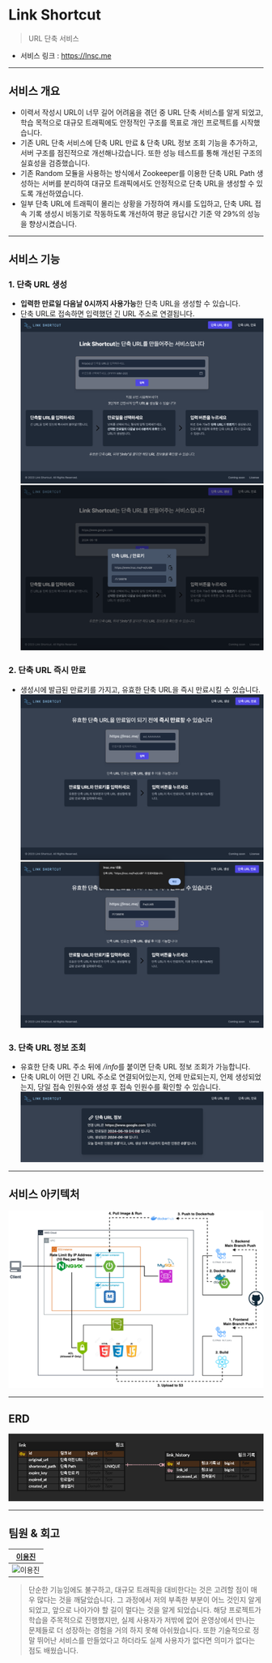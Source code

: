 # Link Shortcut

> URL 단축 서비스

- 서비스 링크 : https://lnsc.me

---

## 서비스 개요

- 이력서 작성시 URL이 너무 길어 어려움을 겪던 중 URL 단축 서비스를 알게 되었고, 학습 목적으로 대규모 트래픽에도 안정적인 구조를 목표로 개인 프로젝트를 시작했습니다.
- 기존 URL 단축 서비스에 단축 URL 만료 & 단축 URL 정보 조회 기능을 추가하고, 서버 구조를 점진적으로 개선해나갔습니다. 또한 성능 테스트를 통해 개선된 구조의 실효성을 검증했습니다.
- 기존 Random 모듈을 사용하는 방식에서 Zookeeper를 이용한 단축 URL Path 생성하는 서버를 분리하여 대규모 트래픽에서도 안정적으로 단축 URL을 생성할 수 있도록 개선하였습니다.
- 일부 단축 URL에 트래픽이 몰리는 상황을 가정하여 캐시를 도입하고, 단축 URL 접속 기록 생성시 비동기로 작동하도록 개선하여 평균 응답시간 기준 약 29%의 성능을 향상시켰습니다.

---

## 서비스 기능

### 1. 단축 URL 생성

- **입력한 만료일 다음날 0시까지 사용가능**한 단축 URL을 생성할 수 있습니다.
- 단축 URL로 접속하면 입력했던 긴 URL 주소로 연결됩니다.
  ![단축 URL 생성1](../assets/create1.png)
  ![단축 URL 생성2](../assets/create2.png)

### 2. 단축 URL 즉시 만료

- 생성시에 발급된 만료키를 가지고, 유효한 단축 URL을 즉시 만료시킬 수 있습니다.
  ![단축 URL 만료1](../assets/expire1.png)
  ![단축 URL 만료2](../assets/expire2.png)

### 3. 단축 URL 정보 조회

- 유효한 단축 URL 주소 뒤에 */info*를 붙이면 단축 URL 정보 조회가 가능합니다.
- 단축 URL이 어떤 긴 URL 주소로 연결되어있는지, 언제 만료되는지, 언제 생성되었는지, 당일 접속 인원수와 생성 후 접속 인원수를 확인할 수 있습니다.
  ![단축 URL 정보 조회](../assets/info.png)

---

## 서비스 아키텍처

![서비스 아키텍처](../assets/architecture.png)

---

## ERD

![ERD](../assets/erd.png)

---

## 팀원 & 회고

| [이용진](https://github.com/yjlee0235)      |
| ------------------------------------------- |
| ![이용진](https://github.com/yjlee0235.png) |

> 단순한 기능임에도 불구하고, 대규모 트래픽을 대비한다는 것은 고려할 점이 매우 많다는 것을 깨달았습니다. 그 과정에서 저의 부족한 부분이 어느 것인지 알게 되었고, 앞으로 나아가야 할 길이 멀다는 것을 알게 되었습니다.
> 해당 프로젝트가 학습을 주목적으로 진행했지만, 실제 사용자가 저밖에 없어 운영상에서 만나는 문제들로 더 성장하는 경험을 거의 하지 못해 아쉬웠습니다. 또한 기술적으로 정말 뛰어난 서비스를 만들었다고 하더라도 실제 사용자가 없다면 의미가 없다는 점도 배웠습니다.

